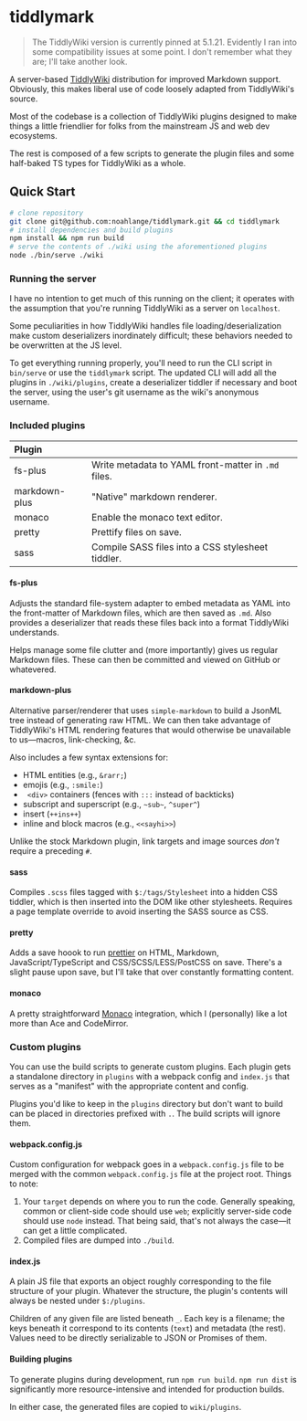 # tiddlymark

> The TiddlyWiki version is currently pinned at 5.1.21. Evidently I ran into
> some compatibility issues at some point. I don't remember what they are; I'll
> take another look.

A server-based [TiddlyWiki](https://tiddlywiki.com/) distribution for improved
Markdown support. Obviously, this makes liberal use of code loosely adapted from
TiddlyWiki's source.

Most of the codebase is a collection of TiddlyWiki plugins designed to make
things a little friendlier for folks from the mainstream JS and web dev
ecosystems.

The rest is composed of a few scripts to generate the plugin files and some
half-baked TS types for TiddlyWiki as a whole.

## Quick Start

```bash
# clone repository
git clone git@github.com:noahlange/tiddlymark.git && cd tiddlymark
# install dependencies and build plugins
npm install && npm run build
# serve the contents of ./wiki using the aforementioned plugins
node ./bin/serve ./wiki
```

### Running the server

I have no intention to get much of this running on the client; it operates with
the assumption that you're running TiddlyWiki as a server on `localhost`.

Some peculiarities in how TiddlyWiki handles file loading/deserialization make
custom deserializers inordinately difficult; these behaviors needed to be
overwritten at the JS level.

To get everything running properly, you'll need to run the CLI script in
`bin/serve` or use the `tiddlymark` script. The updated CLI will add all the
plugins in `./wiki/plugins`, create a deserializer tiddler if necessary and boot
the server, using the user's git username as the wiki's anonymous username.

### Included plugins

| Plugin        |                                                     |
| :------------ | :-------------------------------------------------- |
| fs-plus       | Write metadata to YAML front-matter in `.md` files. |
| markdown-plus | "Native" markdown renderer.                         |
| monaco        | Enable the monaco text editor.                      |
| pretty        | Prettify files on save.                             |
| sass          | Compile SASS files into a CSS stylesheet tiddler.   |

#### fs-plus

Adjusts the standard file-system adapter to embed metadata as YAML into the
front-matter of Markdown files, which are then saved as `.md`. Also provides a
deserializer that reads these files back into a format TiddlyWiki understands.

Helps manage some file clutter and (more importantly) gives us regular Markdown
files. These can then be committed and viewed on GitHub or whatevered.

#### markdown-plus

Alternative parser/renderer that uses `simple-markdown` to build a JsonML tree
instead of generating raw HTML. We can then take advantage of TiddlyWiki's HTML
rendering features that would otherwise be unavailable to us&mdash;macros,
link-checking, &amp;c.

Also includes a few syntax extensions for:

- HTML entities (e.g., `&rarr;`)
- emojis (e.g., `:smile:`)
- ` <div>` containers (fences with `:::` instead of backticks)
- subscript and superscript (e.g., `~sub~`, `^super^`)
- insert (`++ins++`)
- inline and block macros (e.g., `<<sayhi>>`)

Unlike the stock Markdown plugin, link targets and image sources _don't_ require
a preceding `#`.

#### sass

Compiles `.scss` files tagged with `$:/tags/Stylesheet` into a hidden CSS
tiddler, which is then inserted into the DOM like other stylesheets. Requires a
page template override to avoid inserting the SASS source as CSS.

#### pretty

Adds a save hoook to run [prettier](https://prettier.io) on HTML, Markdown,
JavaScript/TypeScript and CSS/SCSS/LESS/PostCSS on save. There's a slight pause
upon save, but I'll take that over constantly formatting content.

#### monaco

A pretty straightforward [Monaco](https://github.com/Microsoft/monaco-editor)
integration, which I (personally) like a lot more than Ace and CodeMirror.

### Custom plugins

You can use the build scripts to generate custom plugins. Each plugin gets a
standalone directory in `plugins` with a webpack config and `index.js` that
serves as a "manifest" with the appropriate content and config.

Plugins you'd like to keep in the `plugins` directory but don't want to build
can be placed in directories prefixed with `.`. The build scripts will ignore
them.

#### webpack.config.js

Custom configuration for webpack goes in a `webpack.config.js` file to be merged
with the common `webpack.config.js` file at the project root. Things to note:

1. Your `target` depends on where you to run the code. Generally speaking,
   common or client-side code should use `web`; explicitly server-side code
   should use `node` instead. That being said, that's not always the case—it can
   get a little complicated.
2. Compiled files are dumped into `./build`.

#### index.js

A plain JS file that exports an object roughly corresponding to the file
structure of your plugin. Whatever the structure, the plugin's contents will
always be nested under `$:/plugins`.

Children of any given file are listed beneath `_`. Each key is a filename; the
keys beneath it correspond to its contents (`text`) and metadata (the rest).
Values need to be directly serializable to JSON or Promises of them.

#### Building plugins

To generate plugins during development, run `npm run build`. `npm run dist` is
significantly more resource-intensive and intended for production builds.

In either case, the generated files are copied to `wiki/plugins`.
